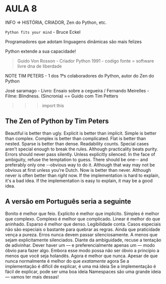 # AULA 8

INFO => HISTÓRIA, CRIADOR, Zen do Python, etc.

`Python fits your mind` - Bruce Eckel

Programadores que adotam linguagens dinâmicas são mais felizes

Python extende a sua capacidade!

> Guido Von Rosson - Criador Python
1991 - codigo fonte = software livre
dna de liberdade

 NOTE TIM PETERS - 1 dos 1ºs colaboradores do Python, autor do Zen do Python

José saramago - Livro: Ensaio sobre a cegueira / Fernando Meirelles - Filme: Blindness. (Sincronia) ==
Guido com Tim Petters

>>> import this

## The Zen of Python by Tim Peters

Beautiful is better than ugly.
Explicit is better than implicit.
Simple is better than complex.
Complex is better than complicated.
Flat is better than nested.
Sparse is better than dense.
Readability counts.
Special cases aren't special enough to break the rules.
Although practicality beats purity.
Errors should never pass silently.
Unless explicitly silenced.
In the face of ambiguity, refuse the temptation to guess.
There should be one-- and preferably only one --obvious way to do it.
Although that way may not be obvious at first unless you're Dutch.
Now is better than never.
Although never is often better than *right* now.
If the implementation is hard to explain, it's a bad idea.
If the implementation is easy to explain, it may be a good idea.

## A versão em Português seria a seguinte

Bonito é melhor que feio.
Explícito é melhor que implícito.
Simples é melhor que complexo.
Complexo é melhor que complicado.
Linear é melhor do que aninhado.
Esparso é melhor que denso.
Legibilidade conta.
Casos especiais não são especiais o bastante para quebrar as regras.
Ainda que praticidade vença a pureza.
Erros nunca devem passar silenciosamente.
A menos que sejam explicitamente silenciados.
Diante da ambiguidade, recuse a tentação de adivinhar.
Dever haver um — e preferencialmente apenas um — modo óbvio para fazer algo.
Embora esse modo possa não ser óbvio a princípio a menos que você seja holandês.
Agora é melhor que nunca.
Apesar de que nunca normalmente é melhor do que *exatamente* agora
Se a implementação é difícil de explicar, é uma má ideia
Se a implementação é fácil de explicar, pode ser uma boa ideia
Namespaces são uma grande ideia — vamos ter mais dessas!
